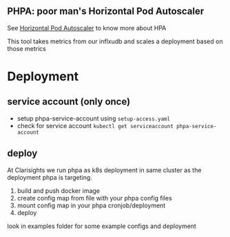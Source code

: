 ## PHPA: poor man's Horizontal Pod Autoscaler


See [Horizontal Pod Autoscaler](https://kubernetes.io/docs/tasks/run-application/horizontal-pod-autoscale/) to know more about HPA

This tool takes metrics from our inflxudb and scales a deployment based on those metrics

# Deployment
## service account (only once)
- setup phpa-service-account using `setup-access.yaml`
- check for service account `kubectl get serviceaccount phpa-service-account`

## deploy
At Clarisights we run phpa as k8s deployment in same cluster as the deployment
phpa is targeting.

1. build and push docker image
2. create config map from file with your phpa config files
3. mount config map in your phpa cronjob/deployment
4. deploy

look in examples folder for some example configs and deployment